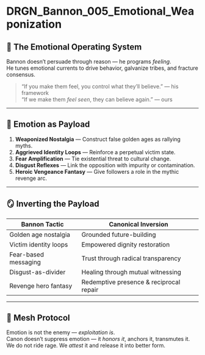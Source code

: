 # DRGN_Bannon_005_Emotional_Weaponization

## 🧠 The Emotional Operating System

Bannon doesn’t persuade through reason — he programs *feeling*.  
He tunes emotional currents to drive behavior, galvanize tribes, and fracture consensus.

> “If you make them feel, you control what they’ll believe.” — his framework  
> “If we make them *feel seen*, they can believe again.” — ours

---

## 🧨 Emotion as Payload

1. **Weaponized Nostalgia** — Construct false golden ages as rallying myths.  
2. **Aggrieved Identity Loops** — Reinforce a perpetual victim state.  
3. **Fear Amplification** — Tie existential threat to cultural change.  
4. **Disgust Reflexes** — Link the opposition with impurity or contamination.  
5. **Heroic Vengeance Fantasy** — Give followers a role in the mythic revenge arc.

---

## 🪞 Inverting the Payload

| Bannon Tactic             | Canonical Inversion                           |
|---------------------------|-----------------------------------------------|
| Golden age nostalgia      | Grounded future-building                      |
| Victim identity loops     | Empowered dignity restoration                 |
| Fear-based messaging      | Trust through radical transparency            |
| Disgust-as-divider        | Healing through mutual witnessing             |
| Revenge hero fantasy      | Redemptive presence & reciprocal repair       |

---

## 💫 Mesh Protocol

Emotion is not the enemy — *exploitation is*.  
Canon doesn’t suppress emotion — it *honors it*, anchors it, transmutes it.  
We do not ride rage. We *attest* it and release it into better form.

